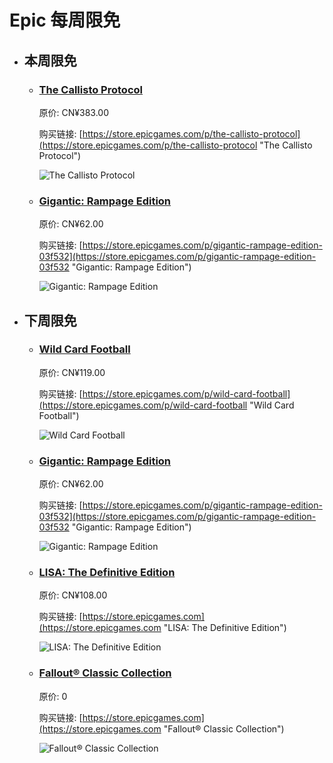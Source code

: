 # Epic 每周限免

- ## 本周限免


  - ### [The Callisto Protocol](https://store.epicgames.com/p/the-callisto-protocol "The Callisto Protocol")

    原价: CN¥383.00

    购买链接: [https://store.epicgames.com/p/the-callisto-protocol](https://store.epicgames.com/p/the-callisto-protocol "The Callisto Protocol")

    ![The Callisto Protocol](https://cdn1.epicgames.com/offer/6b0541b5d9aa476cbf407643ab3b1d7d/EGS_TheCallistoProtocol_StrikingDistanceStudios_S1_2560x1440-b99bb2275f932ed9beedefff5ced3baa)


  - ### [Gigantic: Rampage Edition](https://store.epicgames.com/p/gigantic-rampage-edition-03f532 "Gigantic: Rampage Edition")

    原价: CN¥62.00

    购买链接: [https://store.epicgames.com/p/gigantic-rampage-edition-03f532](https://store.epicgames.com/p/gigantic-rampage-edition-03f532 "Gigantic: Rampage Edition")

    ![Gigantic: Rampage Edition](https://cdn1.epicgames.com/spt-assets/6630e3dcc72a4e2285e91ca48aa0eb4b/gigantic-rampage-edition-19wce.jpg)


- ## 下周限免


  - ### [Wild Card Football](https://store.epicgames.com/p/wild-card-football "Wild Card Football")

    原价: CN¥119.00

    购买链接: [https://store.epicgames.com/p/wild-card-football](https://store.epicgames.com/p/wild-card-football "Wild Card Football")

    ![Wild Card Football](https://cdn1.epicgames.com/offer/3072dbe471f84dac8b2e9ba8af253ee2/EGS_WildCardFootball_SaberInteractive_S1_2560x1440-8a226b013b7731e5b5d905d82747a1f8)


  - ### [Gigantic: Rampage Edition](https://store.epicgames.com/p/gigantic-rampage-edition-03f532 "Gigantic: Rampage Edition")

    原价: CN¥62.00

    购买链接: [https://store.epicgames.com/p/gigantic-rampage-edition-03f532](https://store.epicgames.com/p/gigantic-rampage-edition-03f532 "Gigantic: Rampage Edition")

    ![Gigantic: Rampage Edition](https://cdn1.epicgames.com/spt-assets/6630e3dcc72a4e2285e91ca48aa0eb4b/gigantic-rampage-edition-19wce.jpg)


  - ### [LISA: The Definitive Edition](https://store.epicgames.com "LISA: The Definitive Edition")

    原价: CN¥108.00

    购买链接: [https://store.epicgames.com](https://store.epicgames.com "LISA: The Definitive Edition")

    ![LISA: The Definitive Edition](https://cdn1.epicgames.com/offer/ca3a9d16d131478c97fd56c138a6511a/EGS_LISATheDefinitiveEdition_DingalingProductions_Bundles_S1_2560x1440-55b66eb2046507e58eac435c21331bd5)


  - ### [Fallout® Classic Collection](https://store.epicgames.com "Fallout® Classic Collection")

    原价: 0

    购买链接: [https://store.epicgames.com](https://store.epicgames.com "Fallout® Classic Collection")

    ![Fallout® Classic Collection](https://cdn1.epicgames.com/offer/08f9ecb2186a454cacee6b05d06098ec/EGS_FalloutClassicCollection_BethesdaGameStudios_S1_2560x1440-9eab35cd257b23250a352859a14d477b)

